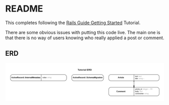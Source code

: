 # README

This completes following the [Rails Guide Getting Started](https://guides.rubyonrails.org/getting_started.html) Tutorial.

There are some obvious issues with putting this code live. The main one is that there is no way of users knowing who really applied a post or comment.

## ERD

![ERD](https://github.com/nstoker/rails_guide_getting_started/raw/master/docs/erd.png "Project ERD")
